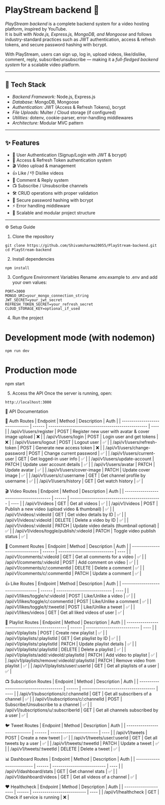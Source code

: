 # PlayStream backend 🎥

*PlayStream backend* is a complete backend system for a video hosting platform, inspired by YouTube.  
It is built with *Node.js, Express.js, MongoDB, and Mongoose* and follows industry-standard practices such as JWT authentication, access & refresh tokens, and secure password hashing with bcrypt.  

With PlayStream, users can sign up, log in, upload videos, like/dislike, comment, reply, subscribe/unsubscribe — making it a *full-fledged backend system* for a scalable video platform.

---

## 🚀 Tech Stack
- *Backend Framework:* Node.js, Express.js  
- *Database:* MongoDB, Mongoose  
- *Authentication:* JWT (Access & Refresh Tokens), bcrypt  
- *File Uploads:* Multer / Cloud storage (if configured)  
- *Utilities:* dotenv, cookie-parser, error-handling middlewares  
- *Architecture:* Modular MVC pattern  

---

## ✨ Features
- 🔑 User Authentication (Signup/Login with JWT & bcrypt)  
- 🔄 Access & Refresh Token authentication system  
- 🎬 Video upload & management  
- 👍 Like / 👎 Dislike videos  
- 💬 Comment & Reply system  
- 📺 Subscribe / Unsubscribe channels  
- 🛠 CRUD operations with proper validation  
- 🔐 Secure password hashing with bcrypt  
- ⚡ Error handling middleware  
- 🧩 Scalable and modular project structure  

---

⚙ Setup Guide
1. Clone the repository
 
```
git clone https://github.com/Shivamsharma20055/PlayStream-backend.git
cd PlayStream-backend
```



2. Install dependencies
 ```
npm install
```


3. Configure Environment Variables
Rename .env.example to .env and add your own values:
```
PORT=3000
MONGO_URI=your_mongo_connection_string
JWT_SECRET=your_jwt_secret
REFRESH_TOKEN_SECRET=your_refresh_secret
CLOUD_STORAGE_KEY=optional_if_used
```


4. Run the project
# Development mode (with nodemon)
```
npm run dev
```


# Production mode

npm start


5. Access the API
Once the server is running, open:
```
http://localhost:3000
```







📌 API Documentation

🔑 Auth Routes
| Endpoint                        | Method | Description                                        | Auth |
| ------------------------------- | ------ | -------------------------------------------------- | ---- |
| /api/v1/users/register        | POST   | Register new user with avatar & cover image upload | ❌    |
| /api/v1/users/login           | POST   | Login user and get tokens                          | ❌    |
| /api/v1/users/logout          | POST   | Logout user                                        | ✅    |
| /api/v1/users/refresh-token   | POST   | Generate new access token                          | ❌    |
| /api/v1/users/change-password | POST   | Change current password                            | ✅    |
| /api/v1/users/current-user    | GET    | Get logged-in user info                            | ✅    |
| /api/v1/users/update-account  | PATCH  | Update user account details                        | ✅    |
| /api/v1/users/avatar          | PATCH  | Update avatar                                      | ✅    |
| /api/v1/users/cover-image     | PATCH  | Update cover image                                 | ✅    |
| /api/v1/users/c/:username     | GET    | Get channel profile by username                    | ✅    |
| /api/v1/users/history         | GET    | Get watch history                                  | ✅    |

🎬 Video Routes
| Endpoint                                 | Method | Description                                    | Auth |
| ---------------------------------------- | ------ | ---------------------------------------------- | ---- |
| /api/v1/videos                         | GET    | Get all videos                                 | ✅    |
| /api/v1/videos                         | POST   | Publish a new video (upload video & thumbnail) | ✅    |
| /api/v1/videos/:videoId                | GET    | Get video details by ID                        | ✅    |
| /api/v1/videos/:videoId                | DELETE | Delete a video by ID                           | ✅    |
| /api/v1/videos/:videoId                | PATCH  | Update video details (thumbnail optional)      | ✅    |
| /api/v1/videos/toggle/publish/:videoId | PATCH  | Toggle video publish status                    | ✅    |

💬 Comment Routes
| Endpoint                        | Method | Description                  | Auth |
| ------------------------------- | ------ | ---------------------------- | ---- |
| /api/v1/comments/:videoId     | GET    | Get all comments for a video | ✅    |
| /api/v1/comments/:videoId     | POST   | Add comment on video         | ✅    |
| /api/v1/comments/c/:commentId | DELETE | Delete a comment             | ✅    |
| /api/v1/comments/c/:commentId | PATCH  | Update a comment             | ✅    |

👍 Like Routes
| Endpoint                            | Method | Description                  | Auth |
| ----------------------------------- | ------ | ---------------------------- | ---- |
| /api/v1/likes/toggle/v/:videoId   | POST   | Like/Unlike a video          | ✅    |
| /api/v1/likes/toggle/c/:commentId | POST   | Like/Unlike a comment        | ✅    |
| /api/v1/likes/toggle/t/:tweetId   | POST   | Like/Unlike a tweet          | ✅    |
| /api/v1/likes/videos              | GET    | Get all liked videos of user | ✅    |

📂 Playlist Routes
| Endpoint                                        | Method | Description                 | Auth |
| ----------------------------------------------- | ------ | --------------------------- | ---- |
| /api/v1/playlists                             | POST   | Create new playlist         | ✅    |
| /api/v1/playlists/:playlistId                 | GET    | Get playlist by ID          | ✅    |
| /api/v1/playlists/:playlistId                 | PATCH  | Update playlist details     | ✅    |
| /api/v1/playlists/:playlistId                 | DELETE | Delete a playlist           | ✅    |
| /api/v1/playlists/add/:videoId/:playlistId    | PATCH  | Add video to playlist       | ✅    |
| /api/v1/playlists/remove/:videoId/:playlistId | PATCH  | Remove video from playlist  | ✅    |
| /api/v1/playlists/user/:userId                | GET    | Get all playlists of a user | ✅    |

📺 Subscription Routes
| Endpoint                                | Method | Description                           | Auth |
| --------------------------------------- | ------ | ------------------------------------- | ---- |
| /api/v1/subscriptions/c/:channelId    | GET    | Get all subscribers of a channel      | ✅    |
| /api/v1/subscriptions/c/:channelId    | POST   | Subscribe/Unsubscribe to a channel    | ✅    |
| /api/v1/subscriptions/u/:subscriberId | GET    | Get all channels subscribed by a user | ✅    |

🐦 Tweet Routes
| Endpoint                      | Method | Description              | Auth |
| ----------------------------- | ------ | ------------------------ | ---- |
| /api/v1/tweets              | POST   | Create a new tweet       | ✅    |
| /api/v1/tweets/user/:userId | GET    | Get all tweets by a user | ✅    |
| /api/v1/tweets/:tweetId     | PATCH  | Update a tweet           | ✅    |
| /api/v1/tweets/:tweetId     | DELETE | Delete a tweet           | ✅    |

📊 Dashboard Routes
| Endpoint                   | Method | Description                 | Auth |
| -------------------------- | ------ | --------------------------- | ---- |
| /api/v1/dashboard/stats  | GET    | Get channel stats           | ✅    |
| /api/v1/dashboard/videos | GET    | Get all videos of a channel | ✅    |

❤ Healthcheck
| Endpoint              | Method | Description                 | Auth |
| --------------------- | ------ | --------------------------- | ---- |
| /api/v1/healthcheck | GET    | Check if service is running | ❌    |

